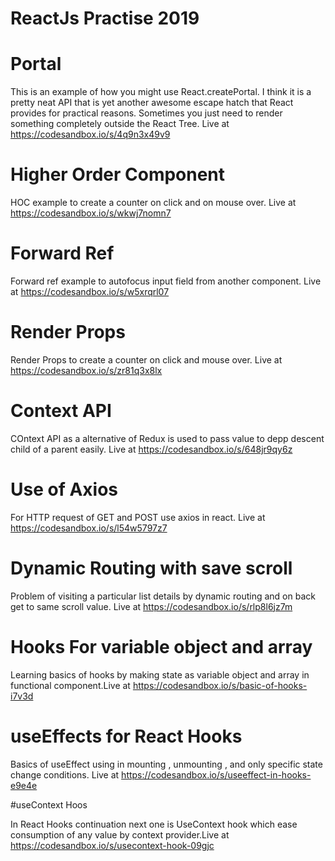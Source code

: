 # ReactJs Practise 2019

# Portal

This is an example of how you might use React.createPortal. I think it is a pretty neat API that is yet another awesome escape hatch that React provides for practical reasons. Sometimes you just need to render something completely outside the React Tree. Live at https://codesandbox.io/s/4q9n3x49v9

# Higher Order Component

HOC example to create a counter on click and on mouse over. Live at https://codesandbox.io/s/wkwj7nomn7

# Forward Ref

Forward ref example to autofocus input field from another component. Live at https://codesandbox.io/s/w5xrqrl07

# Render Props

Render Props to create a counter on click and mouse over. Live at https://codesandbox.io/s/zr81q3x8lx

# Context API

COntext API as a alternative of Redux is used to pass value to depp descent child of a parent easily. Live at https://codesandbox.io/s/648jr9qy6z

# Use of Axios

For HTTP request of GET and POST use axios in react. Live at https://codesandbox.io/s/l54w5797z7

# Dynamic Routing with save scroll

Problem of visiting a particular list details by dynamic routing and on back get to same scroll value. Live at https://codesandbox.io/s/rlp8l6jz7m

# Hooks For variable object and array

Learning basics of hooks by making state as variable object and array in functional component.Live at
https://codesandbox.io/s/basic-of-hooks-i7v3d

# useEffects for React Hooks

Basics of useEffect using in mounting , unmounting , and only specific state change conditions. Live at
https://codesandbox.io/s/useeffect-in-hooks-e9e4e

#useContext Hoos

In React Hooks continuation next one is UseContext hook which ease consumption of any value by context provider.Live at
https://codesandbox.io/s/usecontext-hook-09gjc
